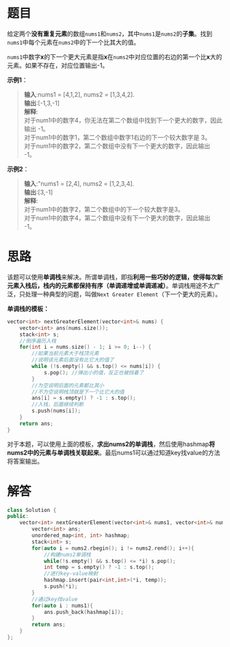 # **题目**  
给定两个**没有重复元素**的数组```nums1```和```nums2```，其中```nums1```是```nums2```的**子集**。找到```nums1```中每个元素在```nums2```中的下一个比其大的值。  

```nums1```中数字**x**的下一个更大元素是指**x**在```nums2```中对应位置的右边的第一个比**x**大的元素。如果不存在，对应位置输出-1。    
 
**示例1**：  
> **输入**:nums1 = [4,1,2], nums2 = [1,3,4,2].  
> **输出**:[-1,3,-1]  
> **解释**:   
对于num1中的数字4，你无法在第二个数组中找到下一个更大的数字，因此输出 -1。  
对于num1中的数字1，第二个数组中数字1右边的下一个较大数字是 3。  
对于num1中的数字2，第二个数组中没有下一个更大的数字，因此输出 -1。  


**示例2**：  
> **输入**:"nums1 = [2,4], nums2 = [1,2,3,4].  
> **输出**:[3,-1]  
> **解释**:   
对于num1中的数字2，第二个数组中的下一个较大数字是3。  
对于num1中的数字4，第二个数组中没有下一个更大的数字，因此输出 -1。  

# **思路**  
该题可以使用**单调栈**来解决。所谓单调栈，即指**利用一些巧妙的逻辑，使得每次新元素入栈后，栈内的元素都保持有序（单调递增或单调递减）**。单调栈用途不太广泛，只处理一种典型的问题，叫做```Next Greater Element```（下一个更大的元素）。   

**单调栈的模板：**  
```C++
vector<int> nextGreaterElement(vector<int>& nums) {
    vector<int> ans(nums.size()); 
    stack<int> s;
	//倒序遍历入栈
    for(int i = nums.size() - 1; i >= 0; i--) { 
		//如果当前元素大于栈顶元素
		//说明该元素后面没有比它大的值了
        while (!s.empty() && s.top() <= nums[i]) {
            s.pop(); //弹出小的值，反正也被挡着了
        }
		//为空说明后面的元素都比其小
		//不为空说明栈顶就是下一个比它大的值
        ans[i] = s.empty() ? -1 : s.top(); 
		//入栈，后面继续判断
        s.push(nums[i]); 
    }
    return ans;
}
```  
对于本题，可以使用上面的模板，**求出nums2的单调栈**，然后使用hashmap**将nums2中的元素与单调栈关联起来**。最后nums1可以通过知道key找value的方法将答案输出。
# **解答**  
```C++
class Solution {
public:
    vector<int> nextGreaterElement(vector<int>& nums1, vector<int>& nums2) {
        vector<int> ans;
        unordered_map<int, int> hashmap;
        stack<int> s;
        for(auto i = nums2.rbegin(); i != nums2.rend(); i++){
			//构建nums2单调栈
            while(!s.empty() && s.top() <= *i) s.pop();
            int temp = s.empty() ? -1 : s.top();
			//进行key-value映射
            hashmap.insert(pair<int,int>(*i, temp));
            s.push(*i);
        }
		//通过key找value
        for(auto i : nums1){
            ans.push_back(hashmap[i]);
        }
        return ans;
    }
};
```